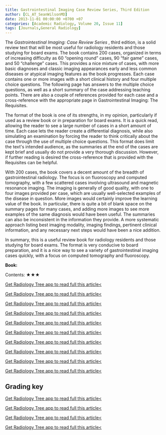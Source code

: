 ```yaml
---
title: Gastrointestinal Imaging Case Review Series, Third Edition
author: [CL_AT_SeanWilsonMD]
date: 2013-11-01 00:00:00 +0700 +07
categories: [Academic Radiology, Volume 20, Issue 11]
tags: [Journals,General Radiology]
---
```

The _Gastrointestinal Imaging: Case Review Series_ , third edition, is a solid review text that will be most useful for radiology residents and those studying for board exams. The book contains 200 cases, organized in terms of increasing difficulty as 60 “opening round” cases, 90 “fair game” cases, and 50 “challenge” cases. This provides a nice mixture of cases, with more basic diagnoses and classic imaging appearances early and less common diseases or atypical imaging features as the book progresses. Each case contains one or more images with a short clinical history and four multiple choice questions. The following page has answers to the multiple choice questions, as well as a short summary of the case addressing teaching points. There are also a couple of references provided for each case and a cross-reference with the appropriate page in Gastrointestinal Imaging: The Requisites.

The format of the book is one of its strengths, in my opinion, particularly if used as a review book or in preparation for board exams. It is a quick read, allowing the reader to see a large number of cases in a short amount of time. Each case lets the reader create a differential diagnosis, while also simulating an examination by forcing the reader to think critically about the case through the use of multiple choice questions. This format does limit the text's intended audience, as the summaries at the end of the cases are kept brief and usually do not provide a very thorough discussion. However, if further reading is desired the cross-reference that is provided with the Requisites can be helpful.

With 200 cases, the book covers a decent amount of the breadth of gastrointestinal radiology. The focus is on fluoroscopy and computed tomography, with a few scattered cases involving ultrasound and magnetic resonance imaging. The imaging is generally of good quality, with one to four images provided per case, which are usually well-selected examples of the disease in question. More images would certainly improve the learning value of the book. In particular, there is quite a bit of blank space on the summary pages for many cases, and adding more images to see more examples of the same diagnosis would have been useful. The summaries can also be inconsistent in the information they provide. A more systematic approach listing best imaging modality, imaging findings, pertinent clinical information, and any necessary next steps would have been a nice addition.

In summary, this is a useful review book for radiology residents and those studying for board exams. The format is very conducive to board preparation, and it is a nice way to see a variety of gastrointestinal imaging cases quickly, with a focus on computed tomography and fluoroscopy.

**Book:**

Contents: ★★★

[Get Radiology Tree app to read full this article<](https://clinicalpub.com/app)

[Get Radiology Tree app to read full this article<](https://clinicalpub.com/app)

[Get Radiology Tree app to read full this article<](https://clinicalpub.com/app)

[Get Radiology Tree app to read full this article<](https://clinicalpub.com/app)

[Get Radiology Tree app to read full this article<](https://clinicalpub.com/app)

[Get Radiology Tree app to read full this article<](https://clinicalpub.com/app)

[Get Radiology Tree app to read full this article<](https://clinicalpub.com/app)

[Get Radiology Tree app to read full this article<](https://clinicalpub.com/app)

[Get Radiology Tree app to read full this article<](https://clinicalpub.com/app)

[Get Radiology Tree app to read full this article<](https://clinicalpub.com/app)

## Grading key

[Get Radiology Tree app to read full this article<](https://clinicalpub.com/app)

[Get Radiology Tree app to read full this article<](https://clinicalpub.com/app)

[Get Radiology Tree app to read full this article<](https://clinicalpub.com/app)

[Get Radiology Tree app to read full this article<](https://clinicalpub.com/app)